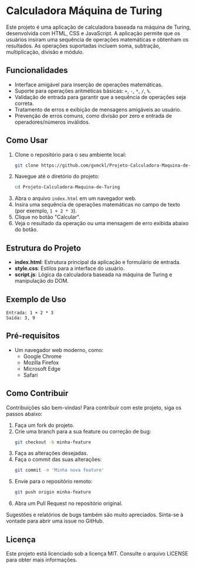 # Calculadora Máquina de Turing

Este projeto é uma aplicação de calculadora baseada na máquina de Turing, desenvolvida com HTML, CSS e JavaScript. A aplicação permite que os usuários insiram uma sequência de operações matemáticas e obtenham os resultados. As operações suportadas incluem soma, subtração, multiplicação, divisão e módulo.

## Funcionalidades

- Interface amigável para inserção de operações matemáticas.
- Suporte para operações aritméticas básicas: `+`, `-`, `*`, `/`, `%`.
- Validação de entrada para garantir que a sequência de operações seja correta.
- Tratamento de erros e exibição de mensagens amigáveis ao usuário.
- Prevenção de erros comuns, como divisão por zero e entrada de operadores/números inválidos.

## Como Usar

1. Clone o repositório para o seu ambiente local:
   ```bash
   git clone https://github.com/gvmckl/Projeto-Calculadora-Maquina-de-Turing.git
   ```
2. Navegue até o diretório do projeto:
   ```bash
   cd Projeto-Calculadora-Maquina-de-Turing
   ```
3. Abra o arquivo `index.html` em um navegador web.
4. Insira uma sequência de operações matemáticas no campo de texto (por exemplo, `1 + 2 * 3`).
5. Clique no botão "Calcular".
6. Veja o resultado da operação ou uma mensagem de erro exibida abaixo do botão.

## Estrutura do Projeto

- **index.html**: Estrutura principal da aplicação e formulário de entrada.
- **style.css**: Estilos para a interface do usuário.
- **script.js**: Lógica da calculadora baseada na máquina de Turing e manipulação do DOM.

## Exemplo de Uso

```plaintext
Entrada: 1 + 2 * 3
Saída: 3, 9
```

## Pré-requisitos

- Um navegador web moderno, como:
  - Google Chrome
  - Mozilla Firefox
  - Microsoft Edge
  - Safari

## Como Contribuir

Contribuições são bem-vindas! Para contribuir com este projeto, siga os passos abaixo:

1. Faça um fork do projeto.
2. Crie uma branch para a sua feature ou correção de bug:
   ```bash
   git checkout -b minha-feature
   ```
3. Faça as alterações desejadas.
4. Faça o commit das suas alterações:
   ```bash
   git commit -m 'Minha nova feature'
   ```
5. Envie para o repositório remoto:
   ```bash
   git push origin minha-feature
   ```
6. Abra um Pull Request no repositório original.

Sugestões e relatórios de bugs também são muito apreciados. Sinta-se à vontade para abrir uma issue no GitHub.

## Licença

Este projeto está licenciado sob a licença MIT. Consulte o arquivo LICENSE para obter mais informações.


